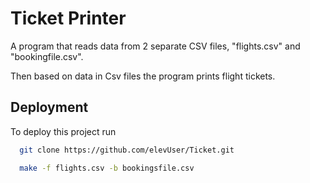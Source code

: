 
# Ticket Printer

A program that reads data from 2 separate CSV files, "flights.csv" and "bookingfile.csv".

Then based on data in Csv files the program prints flight tickets.
## Deployment

To deploy this project run

```bash
  git clone https://github.com/elevUser/Ticket.git
```
```bash
  make -f flights.csv -b bookingsfile.csv
```

